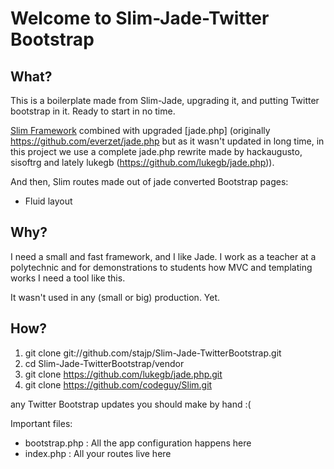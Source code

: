 Welcome to Slim-Jade-Twitter Bootstrap
===

What?
---

This is a boilerplate made from Slim-Jade, upgrading it, and putting Twitter bootstrap in it. Ready to start in no time.

[Slim Framework](http://www.slimframework.com/) combined with upgraded [jade.php] (originally https://github.com/everzet/jade.php 
but as it wasn't updated in long time, in this project we use a complete jade.php rewrite made by hackaugusto, sisoftrg and lately lukegb
(https://github.com/lukegb/jade.php)). 

And then, Slim routes made out of jade converted Bootstrap pages:
* Fluid layout


Why?
---

I need a small and fast framework, and I like Jade. I work as a teacher at a polytechnic and for demonstrations to students how MVC and 
templating works I need a tool like this.

It wasn't used in any (small or big) production. Yet.


How?
---

1. git clone git://github.com/stajp/Slim-Jade-TwitterBootstrap.git
2. cd Slim-Jade-TwitterBootstrap/vendor
3. git clone https://github.com/lukegb/jade.php.git
4. git clone https://github.com/codeguy/Slim.git

any Twitter Bootstrap updates you should make by hand :(

Important files:

- bootstrap.php : All the app configuration happens here
- index.php : All your routes live here
